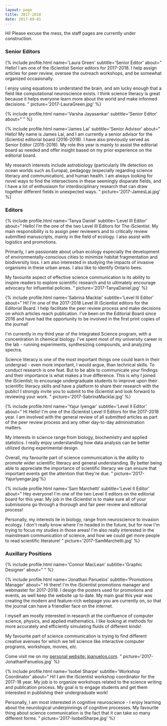 ```yaml
---
layout: page
title: 2017-2018
date: 2017-09-01
---
```

Hi! Please excuse the mess, the staff pages are currently under construction.

### Senior Editors
{% include profile.html
name='Laura Green'
subtitle='Senior Editor'
about="
Hello! I am one of the iScientist Senior editors for 2017-2018. I help assign articles for peer review, oversee the outreach workshops, and be somewhat organized occasionally.

I enjoy using equations to understand the brain, and am lucky enough that a field like computational neuroscience exists. I think science literacy is great because it helps everyone learn more about the world and make informed decisions.
"
picture='2017-LauraGreen.jpg' %}

{% include profile.html
name='Varsha Jayasankar'
subtitle='Senior Editor'
about="
" %}

{% include profile.html
name='James Lai'
subtitle='Senior Advisor'
about="
Hello! My name is James Lai, and I am currently a senior advisor for the iScientist editorial board (2016-2018). I have also previously served as Senior Editor (2015-2016). My role this year is mainly to assist the editorial board as needed and offer insight based on my prior experience on the editorial board.

My research interests include astrobiology (particularly life detection on ocean worlds such as Europa), pedagogy (especially regarding science literacy and communication), and human health. I am always looking for novel ways to find the intersections in these seemingly disparate fields, and I have a lot of enthusiasm for interdisciplinary research that can draw together different fields in unexpected ways.
"
picture='2017-JamesLai.jpg' %}


### Editors
{% include profile.html
name='Tanya Daniel'
subtitle='Level III Editor'
about="
Hello! I’m the one of the two Level III Editors for The iScientist. My main responsibility is to assign peer reviewers and to critically review submitted manuscripts, mainly in the field of ecology. I also assist with logistics and promotions.

Primarily, I am passionate about urban ecology especially the development of environmentally-conscious cities to minimize habitat fragmentation and biodiversity loss. I am also interested in studying the impacts of invasive organisms in these urban areas. I also like to identify Ontario bees.

My favourite aspect of effective science communication is its ability to inspire readers to explore scientific research and to ultimately encourage advocacy for influential policies.
"
picture='2017-TanyaDaniel.jpg' %}

{% include profile.html
name='Sabrina Macklai'
subtitle='Level III Editor'
about="
Hi! I'm one of the 2017-2018 Level III iScientist editors for the Editorial Board. I help facilitate the peer review process and make decisions on which articles reach publication. I've been on the Editorial Board since 2016 and have had the opportunity to be involved in the first print copies of the journal!

I'm currently in my third year of the Integrated Science program, with a concentration in chemical biology. I've spent most of my university career in the lab - running experiments, synthesizing compounds, and analyzing spectra.

Science literacy is one of the most important things one could learn in their undergrad - even more important, I would argue, than technical skills. To conduct research is one feat. But to be able to communicate your findings and their importance is what makes a true difference. This is why I joined the iScientist; to encourage undergraduate students to improve upon their scientific literacy skills and have a platform to share their research with the public! I strongly invite you to submit to the iScientist and look forward to reviewing your work.
"
picture='2017-SabrinaMacklai.jpg' %}

{% include profile.html
name='Yajur Iyengar'
subtitle='Level II Editor'
about="
Hi Hello! I'm one of the iScientist Level II Editors for the 2017-2018 year. I am involved with the general review of all submitted articles as part of the peer review process and any other day-to-day administration matters.

My interests in science range from biology, biochemistry and applied statistics. I really enjoy understanding how data analysis can be better utilized during experimental design.

Overall, my favourite part of science communication is the ability to promote wider scientific literacy and general understanding. By better being able to appreciate the importance of scientific literacy we can ensure that important events get the attention that they're due.
"
picture='2017-YajurIyengar.jpg'%}

{% include profile.html
name='Sam Marchetti'
subtitle='Level II Editor'
about="
Hey everyone! I'm one of the two Level II editors on the editorial board for this year. My job in the iScientist is to make sure all of your submissions go through a thorough and fair peer review and editorial process!

Personally, my interests lie in biology, range from neuroscience to invasion ecology. I don't really know where I'm headed in the future, but for now I'm trying to focus my studies in those areas! I'm also really interested in the mainstream communication of science, and how we could get more people to read scientific literature!
"
picture='2017-SamMarchetti.jpg' %}

### Auxillary Positions
{% include profile.html
name='Connor MacLean'
subtitle='Graphic Designer'
about="
" %}

{% include profile.html
name='Jonathan Panuelos'
subtitle='Promotions Manager'
about="
Hi there! I'm the iScientist promotions manager and webmaster for 2017-2018. I design the posters used for promotions and events, as well keep the website up to date. My main goal this year was creating the modern and feature-rich webpage you are currently on, so that the journal can have a friendlier face on the internet.

I myself am mostly interested in research at the confluence of computer science, physics, and applied mathematics. I like looking at methods for more accurately and efficiently simulating fluids of different kinds!

My favourite part of science communication is trying to find different creative avenues for which we tell science like interactive computer programs, workshops, movies, *etc.*

Come visit me on my [personal website: jpanuelos.com](http://jpanuelos.com).
"
picture='2017-JonathanPanuelos.jpg' %}

{% include profile.html
name='Isobel Sharpe'
subtitle='Workshop Coordinator'
about="
Hi! I am the iScientist workshop coordinator for the 2017-18 year. My job is to organize workshops related to the science writing and publication process. My goal is to engage students and get them interested in publishing their undergraduate work!

Personally, I am most interested in cognitive neuroscience - I enjoy learning about the neurological underpinnings of cognitive processes. My favourite thing about science communication is the fact that it can take so many different forms.
"
picture='2017-IsobelSharpe.jpg'
%}

